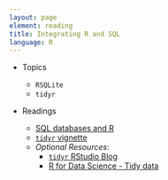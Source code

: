 ```yaml
---
layout: page
element: reading
title: Integrating R and SQL
language: R
---
```


* Topics

  * `RSQLite`
  * `tidyr`

* Readings

  * [SQL databases and R](http://www.datacarpentry.org/R-ecology-lesson/05-r-and-databases.html)
  * [`tidyr` vignette](https://cran.r-project.org/web/packages/tidyr/vignettes/tidy-data.html)  
  * *Optional Resources*:  
    * [`tidyr` RStudio Blog](https://blog.rstudio.org/2014/07/22/introducing-tidyr/)
    * [R for Data Science - Tidy data](http://r4ds.had.co.nz/tidy-data.html)
